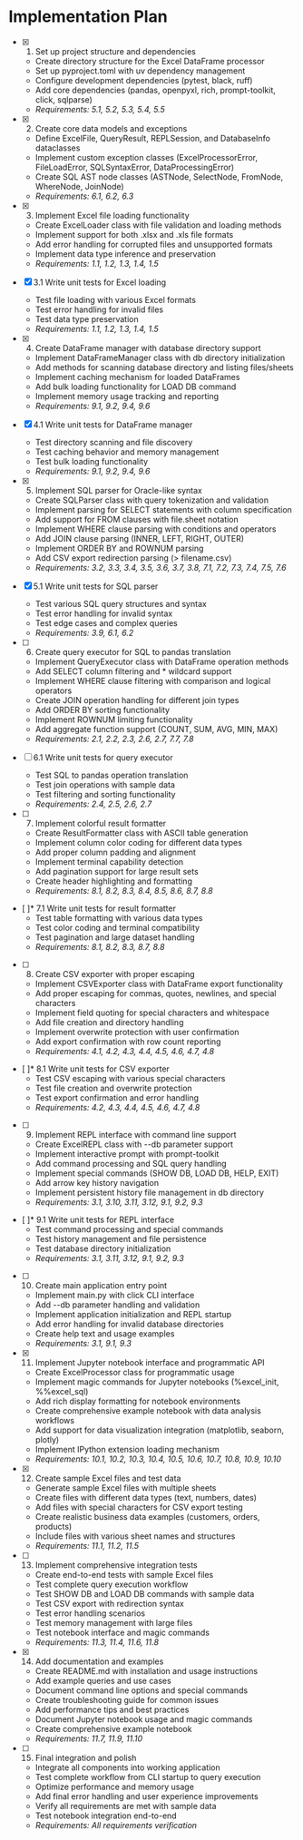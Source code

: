 # Implementation Plan

- [x] 1. Set up project structure and dependencies
  - Create directory structure for the Excel DataFrame processor
  - Set up pyproject.toml with uv dependency management
  - Configure development dependencies (pytest, black, ruff)
  - Add core dependencies (pandas, openpyxl, rich, prompt-toolkit, click, sqlparse)
  - _Requirements: 5.1, 5.2, 5.3, 5.4, 5.5_

- [x] 2. Create core data models and exceptions
  - Define ExcelFile, QueryResult, REPLSession, and DatabaseInfo dataclasses
  - Implement custom exception classes (ExcelProcessorError, FileLoadError, SQLSyntaxError, DataProcessingError)
  - Create SQL AST node classes (ASTNode, SelectNode, FromNode, WhereNode, JoinNode)
  - _Requirements: 6.1, 6.2, 6.3_

- [x] 3. Implement Excel file loading functionality
  - Create ExcelLoader class with file validation and loading methods
  - Implement support for both .xlsx and .xls file formats
  - Add error handling for corrupted files and unsupported formats
  - Implement data type inference and preservation
  - _Requirements: 1.1, 1.2, 1.3, 1.4, 1.5_

- [x] 3.1 Write unit tests for Excel loading
  - Test file loading with various Excel formats
  - Test error handling for invalid files
  - Test data type preservation
  - _Requirements: 1.1, 1.2, 1.3, 1.4, 1.5_

- [x] 4. Create DataFrame manager with database directory support
  - Implement DataFrameManager class with db directory initialization
  - Add methods for scanning database directory and listing files/sheets
  - Implement caching mechanism for loaded DataFrames
  - Add bulk loading functionality for LOAD DB command
  - Implement memory usage tracking and reporting
  - _Requirements: 9.1, 9.2, 9.4, 9.6_

- [x] 4.1 Write unit tests for DataFrame manager
  - Test directory scanning and file discovery
  - Test caching behavior and memory management
  - Test bulk loading functionality
  - _Requirements: 9.1, 9.2, 9.4, 9.6_

- [x] 5. Implement SQL parser for Oracle-like syntax
  - Create SQLParser class with query tokenization and validation
  - Implement parsing for SELECT statements with column specification
  - Add support for FROM clauses with file.sheet notation
  - Implement WHERE clause parsing with conditions and operators
  - Add JOIN clause parsing (INNER, LEFT, RIGHT, OUTER)
  - Implement ORDER BY and ROWNUM parsing
  - Add CSV export redirection parsing (> filename.csv)
  - _Requirements: 3.2, 3.3, 3.4, 3.5, 3.6, 3.7, 3.8, 7.1, 7.2, 7.3, 7.4, 7.5, 7.6_

- [x] 5.1 Write unit tests for SQL parser
  - Test various SQL query structures and syntax
  - Test error handling for invalid syntax
  - Test edge cases and complex queries
  - _Requirements: 3.9, 6.1, 6.2_

- [ ] 6. Create query executor for SQL to pandas translation
  - Implement QueryExecutor class with DataFrame operation methods
  - Add SELECT column filtering and * wildcard support
  - Implement WHERE clause filtering with comparison and logical operators
  - Create JOIN operation handling for different join types
  - Add ORDER BY sorting functionality
  - Implement ROWNUM limiting functionality
  - Add aggregate function support (COUNT, SUM, AVG, MIN, MAX)
  - _Requirements: 2.1, 2.2, 2.3, 2.6, 2.7, 7.7, 7.8_

- [ ] 6.1 Write unit tests for query executor
  - Test SQL to pandas operation translation
  - Test join operations with sample data
  - Test filtering and sorting functionality
  - _Requirements: 2.4, 2.5, 2.6, 2.7_

- [ ] 7. Implement colorful result formatter
  - Create ResultFormatter class with ASCII table generation
  - Implement column color coding for different data types
  - Add proper column padding and alignment
  - Implement terminal capability detection
  - Add pagination support for large result sets
  - Create header highlighting and formatting
  - _Requirements: 8.1, 8.2, 8.3, 8.4, 8.5, 8.6, 8.7, 8.8_

- [ ]* 7.1 Write unit tests for result formatter
  - Test table formatting with various data types
  - Test color coding and terminal compatibility
  - Test pagination and large dataset handling
  - _Requirements: 8.1, 8.2, 8.3, 8.7, 8.8_

- [ ] 8. Create CSV exporter with proper escaping
  - Implement CSVExporter class with DataFrame export functionality
  - Add proper escaping for commas, quotes, newlines, and special characters
  - Implement field quoting for special characters and whitespace
  - Add file creation and directory handling
  - Implement overwrite protection with user confirmation
  - Add export confirmation with row count reporting
  - _Requirements: 4.1, 4.2, 4.3, 4.4, 4.5, 4.6, 4.7, 4.8_

- [ ]* 8.1 Write unit tests for CSV exporter
  - Test CSV escaping with various special characters
  - Test file creation and overwrite protection
  - Test export confirmation and error handling
  - _Requirements: 4.2, 4.3, 4.4, 4.5, 4.6, 4.7, 4.8_

- [ ] 9. Implement REPL interface with command line support
  - Create ExcelREPL class with --db parameter support
  - Implement interactive prompt with prompt-toolkit
  - Add command processing and SQL query handling
  - Implement special commands (SHOW DB, LOAD DB, HELP, EXIT)
  - Add arrow key history navigation
  - Implement persistent history file management in db directory
  - _Requirements: 3.1, 3.10, 3.11, 3.12, 9.1, 9.2, 9.3_

- [ ]* 9.1 Write unit tests for REPL interface
  - Test command processing and special commands
  - Test history management and file persistence
  - Test database directory initialization
  - _Requirements: 3.1, 3.11, 3.12, 9.1, 9.2, 9.3_

- [ ] 10. Create main application entry point
  - Implement main.py with click CLI interface
  - Add --db parameter handling and validation
  - Implement application initialization and REPL startup
  - Add error handling for invalid database directories
  - Create help text and usage examples
  - _Requirements: 3.1, 9.1, 9.3_

- [x] 11. Implement Jupyter notebook interface and programmatic API
  - Create ExcelProcessor class for programmatic usage
  - Implement magic commands for Jupyter notebooks (%excel_init, %%excel_sql)
  - Add rich display formatting for notebook environments
  - Create comprehensive example notebook with data analysis workflows
  - Add support for data visualization integration (matplotlib, seaborn, plotly)
  - Implement IPython extension loading mechanism
  - _Requirements: 10.1, 10.2, 10.3, 10.4, 10.5, 10.6, 10.7, 10.8, 10.9, 10.10_

- [x] 12. Create sample Excel files and test data
  - Generate sample Excel files with multiple sheets
  - Create files with different data types (text, numbers, dates)
  - Add files with special characters for CSV export testing
  - Create realistic business data examples (customers, orders, products)
  - Include files with various sheet names and structures
  - _Requirements: 11.1, 11.2, 11.5_

- [ ] 13. Implement comprehensive integration tests
  - Create end-to-end tests with sample Excel files
  - Test complete query execution workflow
  - Test SHOW DB and LOAD DB commands with sample data
  - Test CSV export with redirection syntax
  - Test error handling scenarios
  - Test memory management with large files
  - Test notebook interface and magic commands
  - _Requirements: 11.3, 11.4, 11.6, 11.8_

- [x] 14. Add documentation and examples
  - Create README.md with installation and usage instructions
  - Add example queries and use cases
  - Document command line options and special commands
  - Create troubleshooting guide for common issues
  - Add performance tips and best practices
  - Document Jupyter notebook usage and magic commands
  - Create comprehensive example notebook
  - _Requirements: 11.7, 11.9, 11.10_

- [ ] 15. Final integration and polish
  - Integrate all components into working application
  - Test complete workflow from CLI startup to query execution
  - Optimize performance and memory usage
  - Add final error handling and user experience improvements
  - Verify all requirements are met with sample data
  - Test notebook integration end-to-end
  - _Requirements: All requirements verification_